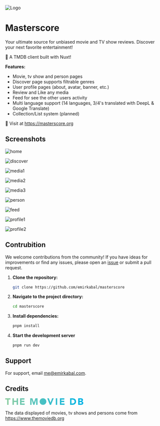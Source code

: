 ![Logo](https://i.imgur.com/rvpg6dA.png)

# Masterscore

Your ultimate source for unbiased movie and TV show reviews. Discover your next favorite entertainment!

💖 A TMDB client built with Nuxt!

**Features:**

- Movie, tv show and person pages
- Discover page supports filtrable genres
- User profile pages (about, avatar, banner, etc.)
- Review and Like any media
- Feed for see the other users activity
- Multi language support (14 languages, 3/4's translated with DeepL & Google Translate)
- Collection/List system (planned)

🔗 Visit at https://masterscore.org

## Screenshots

![home](https://github.com/emirkabal/masterscore/assets/28771692/4ab7d7f8-f489-4b04-941f-f730f9bbcf82)

![discover](https://github.com/emirkabal/masterscore/assets/28771692/955a7200-6ec8-4f72-a28e-bdd83968f2ee)

![media1](https://github.com/emirkabal/masterscore/assets/28771692/f07f6f72-26b1-4108-8033-7f14b822c45b)

![media2](https://github.com/emirkabal/masterscore/assets/28771692/eefaf18f-429b-4d91-88c7-19db76179e53)

![media3](https://github.com/emirkabal/masterscore/assets/28771692/ece3921a-f88e-47d5-8710-1a44faecf061)

![person](https://github.com/emirkabal/masterscore/assets/28771692/d10ffda0-1a8b-49bc-89d8-b4e171151bcd)

![feed](https://github.com/emirkabal/masterscore/assets/28771692/6533e4da-4005-4444-ac85-a5950237336f)

![profile1](https://github.com/emirkabal/masterscore/assets/28771692/899049b8-a627-4f27-9a80-bb2b8aaa1d67)

![profile2](https://github.com/emirkabal/masterscore/assets/28771692/0ef4aa15-b06a-46c3-895e-c0a6620e289d)





## Contrubition

We welcome contributions from the community! If you have ideas for improvements or find any issues, please open an [issue](https://github.com/emirkabal/masterscore/issues) or submit a pull request.

1. **Clone the repository:**

   ```bash
   git clone https://github.com/emirkabal/masterscore
   ```

2. **Navigate to the project directory:**

   ```bash
   cd masterscore
   ```

3. **Install dependencies:**

   ```bash
   pnpm install
   ```

4. **Start the development server**

   ```bash
   pnpm run dev
   ```

## Support

For support, email me@emirkabal.com.

## Credits

<img src="https://github.com/emirkabal/masterscore/blob/master/src/public/icons/tmdb-long.svg" alt="tmdb logo" width=250/>

The data displayed of movies, tv shows and persons come from https://www.themoviedb.org
